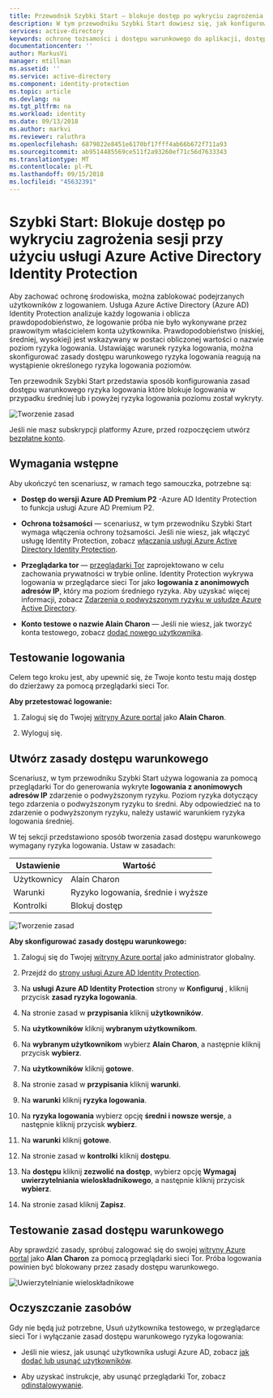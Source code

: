 ```yaml
---
title: Przewodnik Szybki Start — blokuje dostęp po wykryciu zagrożenia sesji przy użyciu usługi Azure Active Directory Identity Protection | Dokumentacja firmy Microsoft
description: W tym przewodniku Szybki Start dowiesz się, jak konfigurować zasady dostępu warunkowego usługi Azure Active Directory (Azure AD) Identity Protection ryzyka logowania do blokowania operacji logowania w oparciu o ryzyko sesji.
services: active-directory
keywords: ochronę tożsamości i dostępu warunkowego do aplikacji, dostęp warunkowy w usłudze Azure AD, bezpieczny dostęp do zasobów firmy, zasady dostępu warunkowego
documentationcenter: ''
author: MarkusVi
manager: mtillman
ms.assetid: ''
ms.service: active-directory
ms.component: identity-protection
ms.topic: article
ms.devlang: na
ms.tgt_pltfrm: na
ms.workload: identity
ms.date: 09/13/2018
ms.author: markvi
ms.reviewer: raluthra
ms.openlocfilehash: 6879822e8451e6170bf17fff4ab66b672f711a93
ms.sourcegitcommit: ab9514485569ce511f2a93260ef71c56d7633343
ms.translationtype: MT
ms.contentlocale: pl-PL
ms.lasthandoff: 09/15/2018
ms.locfileid: "45632391"
---
```

# <a name="quickstart-block-access-when-a-session-risk-is-detected-with-azure-active-directory-identity-protection"></a>Szybki Start: Blokuje dostęp po wykryciu zagrożenia sesji przy użyciu usługi Azure Active Directory Identity Protection  

Aby zachować ochronę środowiska, można zablokować podejrzanych użytkowników z logowaniem. Usługa Azure Active Directory (Azure AD) Identity Protection analizuje każdy logowania i oblicza prawdopodobieństwo, że logowanie próba nie było wykonywane przez prawowitym właścicielem konta użytkownika. Prawdopodobieństwo (niskiej, średniej, wysokiej) jest wskazywany w postaci obliczonej wartości o nazwie poziom ryzyka logowania. Ustawiając warunek ryzyka logowania, można skonfigurować zasady dostępu warunkowego ryzyka logowania reagują na wystąpienie określonego ryzyka logowania poziomów. 

Ten przewodnik Szybki Start przedstawia sposób konfigurowania zasad dostępu warunkowego ryzyka logowania które blokuje logowania w przypadku średniej lub i powyżej ryzyka logowania poziomu został wykryty. 

![Tworzenie zasad](./media/quickstart-sign-in-risk-policy/1004.png)


Jeśli nie masz subskrypcji platformy Azure, przed rozpoczęciem utwórz [bezpłatne konto](https://azure.microsoft.com/free/?WT.mc_id=A261C142F).



## <a name="prerequisites"></a>Wymagania wstępne 

Aby ukończyć ten scenariusz, w ramach tego samouczka, potrzebne są:

- **Dostęp do wersji Azure AD Premium P2** -Azure AD Identity Protection to funkcja usługi Azure AD Premium P2. 

- **Ochrona tożsamości** — scenariusz, w tym przewodniku Szybki Start wymaga włączenia ochrony tożsamości. Jeśli nie wiesz, jak włączyć usługę Identity Protection, zobacz [włączania usługi Azure Active Directory Identity Protection](../identity-protection/enable.md).

- **Przeglądarka tor** — [przeglądarki Tor](https://www.torproject.org/projects/torbrowser.html.en) zaprojektowano w celu zachowania prywatności w trybie online. Identity Protection wykrywa logowania w przeglądarce sieci Tor jako **logowania z anonimowych adresów IP**, który ma poziom średniego ryzyka. Aby uzyskać więcej informacji, zobacz [Zdarzenia o podwyższonym ryzyku w usłudze Azure Active Directory](../reports-monitoring/concept-risk-events.md).  

- **Konto testowe o nazwie Alain Charon** — Jeśli nie wiesz, jak tworzyć konta testowego, zobacz [dodać nowego użytkownika](../fundamentals/add-users-azure-active-directory.md#add-a-new-user).


## <a name="test-your-sign-in"></a>Testowanie logowania 

Celem tego kroku jest, aby upewnić się, że Twoje konto testu mają dostęp do dzierżawy za pomocą przeglądarki sieci Tor.

**Aby przetestować logowanie:**

1. Zaloguj się do Twojej [witryny Azure portal](https://portal.azure.com) jako **Alain Charon**.

2. Wyloguj się. 


## <a name="create-your-conditional-access-policy"></a>Utwórz zasady dostępu warunkowego 

Scenariusz, w tym przewodniku Szybki Start używa logowania za pomocą przeglądarki Tor do generowania wykryte **logowania z anonimowych adresów IP** zdarzenie o podwyższonym ryzyku. Poziom ryzyka dotyczący tego zdarzenia o podwyższonym ryzyku to średni. Aby odpowiedzieć na to zdarzenie o podwyższonym ryzyku, należy ustawić warunkiem ryzyka logowania średniej. 

W tej sekcji przedstawiono sposób tworzenia zasad dostępu warunkowego wymagany ryzyka logowania. Ustaw w zasadach:

|Ustawienie |Wartość|
|---     | --- |
| Użytkownicy  | Alain Charon  |
| Warunki | Ryzyko logowania, średnie i wyższe |
| Kontrolki | Blokuj dostęp |
 

![Tworzenie zasad](./media/quickstart-sign-in-risk-policy/201.png)

 


**Aby skonfigurować zasady dostępu warunkowego:**

1. Zaloguj się do Twojej [witryny Azure portal](https://portal.azure.com) jako administrator globalny.

2. Przejdź do [strony usługi Azure AD Identity Protection](https://portal.azure.com/#blade/Microsoft_AAD_ProtectionCenter/IdentitySecurityDashboardMenuBlade/Overview).
 
3. Na **usługi Azure AD Identity Protection** strony w **Konfiguruj** , kliknij przycisk **zasad ryzyka logowania**.
 
4. Na stronie zasad w **przypisania** kliknij **użytkowników**.

5. Na **użytkowników** kliknij **wybranym użytkownikom**.

6. Na **wybranym użytkownikom** wybierz **Alain Charon**, a następnie kliknij przycisk **wybierz**.

7. Na **użytkowników** kliknij **gotowe**. 

8. Na stronie zasad w **przypisania** kliknij **warunki**.

9. Na **warunki** kliknij **ryzyka logowania**.

10. Na **ryzyka logowania** wybierz opcję **średni i nowsze wersje**, a następnie kliknij przycisk **wybierz**. 

11. Na **warunki** kliknij **gotowe**.

12. Na stronie zasad w **kontrolki** kliknij **dostępu**.

13. Na **dostępu** kliknij **zezwolić na dostęp**, wybierz opcję **Wymagaj uwierzytelniania wieloskładnikowego**, a następnie kliknij przycisk **wybierz**.

14. Na stronie zasad kliknij **Zapisz**.  


## <a name="test-your-conditional-access-policy"></a>Testowanie zasad dostępu warunkowego

Aby sprawdzić zasady, spróbuj zalogować się do swojej [witryny Azure portal](https://portal.azure.com) jako **Alan Charon** za pomocą przeglądarki sieci Tor. Próba logowania powinien być blokowany przez zasady dostępu warunkowego.

![Uwierzytelnianie wieloskładnikowe](./media/quickstart-sign-in-risk-policy/203.png)


## <a name="clean-up-resources"></a>Oczyszczanie zasobów

Gdy nie będą już potrzebne, Usuń użytkownika testowego, w przeglądarce sieci Tor i wyłączanie zasad dostępu warunkowego ryzyka logowania:

- Jeśli nie wiesz, jak usunąć użytkownika usługi Azure AD, zobacz [jak dodać lub usunąć użytkowników](../fundamentals/add-users-azure-active-directory.md#delete-a-user).

- Aby uzyskać instrukcje, aby usunąć przeglądarki Tor, zobacz [odinstalowywanie](https://tb-manual.torproject.org/en-US/uninstalling.html).


